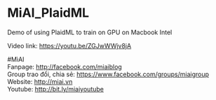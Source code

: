 # MiAI_PlaidML
Demo of using PlaidML to train on GPU on Macbook Intel

Video link:  https://youtu.be/ZGJwWWjv8jA

#MìAI <br>
Fanpage: http://facebook.com/miaiblog<br>
Group trao đổi, chia sẻ: https://www.facebook.com/groups/miaigroup<br>
Website: http://miai.vn<br>
Youtube: http://bit.ly/miaiyoutube<br>
